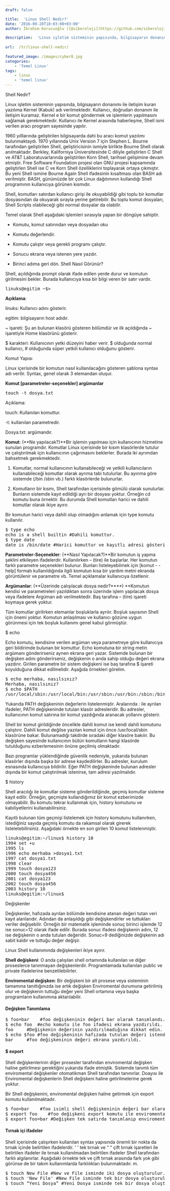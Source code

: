 ```yaml
---
draft: false

title:  'Linux Shell Nedir?'
date: '2016-09-28T18:03:00+03:00'
author: İbrahim Korucuoğlu ([@siberoloji](https://github.com/siberoloji))

description:  'Linux işletim sisteminin yapısında, bilgisayarın donanımı ile iletişim kuran yazılıma Kernel (Kabuk) adı verilmektedir. Kullanıcı, doğrudan donanım ile iletişim kuramaz. Kernel e bir komut göndermek ve işlemlerin yapılmasını sağlamak gerekmektedir. Kullanıcı ile Kernel arasında haberleşme, Shell ismi verilen aracı program sayesinde yapılır.' 
 
url:  /tr/linux-shell-nedir/
 
featured_image: /images/cyber8.jpg
categories:
    - 'Temel Linux'
tags:
    - linux
    - 'temel linux'
---
```

Shell Nedir?

Linux işletim sisteminin yapısında, bilgisayarın donanımı ile iletişim kuran yazılıma Kernel (Kabuk) adı verilmektedir. Kullanıcı, doğrudan donanım ile iletişim kuramaz. Kernel e bir komut göndermek ve işlemlerin yapılmasını sağlamak gerekmektedir. Kullanıcı ile Kernel arasında haberleşme, Shell ismi verilen aracı program sayesinde yapılır.

1960 yılllarında geliştirilen bilgisayarda dahi bu aracı komut yazılımı bulunmaktaydı. 1970 yıllarında Unix Version 7 için Stephen L. Bourne tarafından geliştirilen Shell, geliştiricisinin ismiyle birlikte Bourne Shell olarak anılmaktadır. Berkley, Kaliforniya Üniversitesinde C diliyle geliştirlen C Shell ve AT&amp;T Laboratuvarlarında geliştirilen Korn Shell, tarihsel gelişimine devam etmiştir. Free Software Foundation projesi olan GNU projesi kapsamında geliştirlen Shell ise C ve Korn Shell özelliklerini toplayarak ortaya çıkmıştır. Bu yeni Shell ismine Bourne Again Shell ifadesinin kısaltması olan BASH adı verilmiştir. BASH, günümüzde bir çok Linux dağıtımının kullandığı Shell programının kullanıcıya görünen kısmıdır.

Shell, komutları satırdan kullanıcı girişi ile okuyabildiği gibi toplu bir komutlar dosyasından da okuyarak sırayla yerine getirebilir. Bu toplu komut dosyaları, Shell Scripts olabileceği gibi normal dosyalar da olabilir.

Temel olarak Shell aşağıdaki işlemleri sırasıyla yapan bir döngüye sahiptir.
*  Komutu, komut satırından veya dosyadan oku

* Komutu değerlendir.

* Komutu çalıştır veya gerekli programı çalıştır.

* Sonucu ekrana veya istenen yere yazdır.

* Birinci adıma geri dön.
Shell Nasıl Görünür?

Shell, açıldığında prompt olarak ifade edilen yerde durur ve komutun girilmesini bekler. Burada kullanıcıya kısa bir bilgi veren bir satır vardır.
<!-- wp:preformatted -->
<pre class="wp-block-preformatted">linuks@egitim ~$></pre>
<!-- /wp:preformatted -->
**Açıklama**:

linuks: Kullanıcı adını gösterir.

egitim: bilgisayarın host adıdır.

~ işareti: Şu an bulunan klasörü gösteren bölümdür ve ilk açıldığında ~ işaretiyle Home klasörünü gösterir.

$ karakteri: Kullanıcının yetki düzeyini haber verir. $ olduğunda normal kullanıcı, # olduğunda süper yetkili kullanıcı olduğunu gösterir.

Komut Yapısı

Linux içerisinde bir komutun nasıl kullanılacağını gösteren şablona syntax adı verilir. Syntax, genel olarak 3 elemandan oluşur.

**Komut [parametreler-seçenekler] argümanlar**
<!-- wp:preformatted -->
<pre class="wp-block-preformatted">touch -t dosya.txt
</pre>
<!-- /wp:preformatted -->
Açıklama:

touch: Kullanılan komuttur.

-t: kullanılan parametredir.

Dosya.txt: argümandır.

**Komut**: (**Ne yapılacak?)**Bir işlemin yapılması için kullanıcının hizmetine sunulan programdır. Komutlar Linux içerisinde bir kısım klasörlerde tutulur ve çalıştırılmak için kullanıcının çağırmasını beklerler. Burada iki ayrımdan bahsetmek gerekmektedir.

1. Komutlar, normal kullanıcının kullanabileceği ve yetkili kullanıcıların kullanabileceği komutlar olarak ayrıma tabi tutulurlar. Bu ayırıma göre sistemde (/bin /sbin vb.) farklı klasörlerde bulunurlar.

2. Komutların bir kısmı, Shell tarafından içerisinde gömülü olarak sunulurlar. Bunların sistemde kayıt edildiği ayrı bir dosyası yoktur. Örneğin cd komutu buna örnektir. Bu durumda Shell komutları harici ve dahili komutlar olarak ikiye ayırır.

Bir komutun harici veya dahili olup olmadığını anlamak için type komutu kullanılır.
<!-- wp:preformatted -->
<pre class="wp-block-preformatted">$ type echo
echo is a shell builtin #Dahili komuttur.
$ type date
date is /bin/date #Harici komuttur ve kayıtlı adresi gösterilir.</pre>
<!-- /wp:preformatted -->
**Parametreler-Seçenekler**: (**Nasıl Yapılacak?)**Bir komutun iş yapma şeklini etkileyen ifadelerdir. Kullanılırken – (tire) ile başlarlar. Her komutun farklı parametre seçenekleri bulunur. Bunları listeleyebilmek için [komut - - help] formatı kullanıldığında ilgili komutun kısa bir yardım metni ekranda görüntülenir ve parametre vb. Temel açıklamalar kullanıcıya özetlenir.

**Argümanlar**: (**Üzerinde çalışılacak dosya nedir?****) **Komutun kendisi ve parametreleri yazıldıktan sonra üzerinde işlem yapılacak dosya veya ifadelere Argüman adı verilmektedir. Baş tarafına – (tire) işareti koymaya gerek yoktur.

Tüm komutlar girilirken elemanlar boşluklarla ayrılır. Boşluk sayısının Shell için önemi yoktur. Komutun anlaşılması ve kullanıcı gözüne uygun görünmesi için tek boşluk kullanımı genel kabul görmüştür.

$ echo

Echo komutu, kendisine verilen argüman veya parametreye göre kullanıcıya geri bildirimde bulunan bir komuttur. Echo komutuna bir string metin argümanı gönderirseniz aynen ekrana geri yazar. Sistemde bulunan bir değişken adını gönderirseniz, değişkenin o anda sahip olduğu değeri ekrana yazdırır. Girilen parametre bir sistem değişkeni ise baş tarafına $ işareti koyulduğuna dikkat edilmelidir. Aşağıda örnekleri görelim.
<!-- wp:preformatted -->
<pre class="wp-block-preformatted">$ echo merhaba, nasılsınız?
Merhaba, nasılsınız?
$ echo $PATH
/usr/local/sbin:/usr/local/bin:/usr/sbin:/usr/bin:/sbin:/bin:/usr/games:/usr/local/games</pre>
<!-- /wp:preformatted -->
Yukarıda PATH değişkeninin değerlerin listelenmiştir. Aralarında : ile ayrılan ifadeler, PATH değişkeninde tutulan klasör adresleridir. Bu adresler, kullanıcının komut satırına bir komut yazdığında aranacak yollarını gösterir.

Shell bir komut girildiğinde öncelikle dahili komut ise kendi dahili komutunu çalıştırır. Dahili komut değilse yazılan komut için önce /usr/local/sbin klasörüne bakar. Bulunamadığı takdirde sıradaki diğer klasöre bakılır. Bu değişken sayesinde kullanıcının bütün komutların hangi klasörde tutulduğunu ezberlemesinin önüne geçilmiş olmaktadır.

Bazı programlar yüklendiğinde güvenlik nedeniyle, yukarıda bulunan klasörler dışında başka bir adrese kaydedilirler. Bu adresler, kurulum esnasında kullanıcıya bildirilir. Eğer PATH değişkeninde bulunan adresler dışında bir komut çalıştırılmak istenirse, tam adresi yazılmalıdır.

$ history

Shell aracılığı ile komutlar sisteme gönderildiğinde, geçmiş komutlar sisteme kayıt edilir. Örneğin, geçmişte kullandığımız bir komut ezberimizde olmayabilir. Bu komutu tekrar kullanmak için, history komutunu ve kabiliyetlerini kullanabilirsiniz.

Kayıtlı bulunan tüm geçmişi listelemek için history komutunu kullanırken, istediğiniz sayıda geçmiş komutu da rakamsal olarak girerek listeletebilirsiniz. Aşağıdaki örnekte en son girilen 10 komut listelenmiştir.
<!-- wp:preformatted -->
<pre class="wp-block-preformatted">linuks@egitim:~/linux$ history 10 
1994 set +u
1995 ls
1996 echo merhaba >dosya1.txt
1997 cat dosya1.txt
1998 clear
1999 touch dosya123
2000 touch dosya456
2001 cat dosya123
2002 touch dosya456
2003 history 10
linuks@egitim:~/linux$</pre>
<!-- /wp:preformatted -->
Değişkenler

Değişkenler, hafızada ayrılan bölümde kendisine atanan değeri tutan veri kayıt alanlarıdır. Adından da anlaşıldığı gibi değişkendirler ve tuttukları veriler değişebilir. Örneğin bir matematik işleminde sonuç birinci işlemde 12 ise sonuc=12 olarak ifade edilir. Burada sonuc ifadesi değişkenin adını, 12 ise değişkenin o anda tutulan değeridir. Sonuc=9 dediğinizde değişkenin adı sabit kaldır ve tuttuğu değer değişir.

Linux Shell kullanımında değişkenleri ikiye ayırır.

**Shell değişkeni**: O anda çalışılan shell ortamında kullanılan ve diğer proseslerce tanınmayan değişkenlerdir. Programlamada kullanılan public ve private ifadelerine benzetilebilirler.

**Enviromental değişken**: Bir değişkeni bir alt prosese veya sisteminin tamamına tanıttığınızda ise artık değişken Enviromental durumuna getirilmiş olur ve değişkenin tuttuğu değer yeni Shell ortamına veya başka programların kullanımına aktarılabilir.
#### Değişken Tanımlama
<!-- wp:preformatted -->
<pre class="wp-block-preformatted">$ foo=bar 	#foo değişkeninin değeri bar olarak tanımlandı.
$ echo foo	#echo komutu ile foo ifadesi ekrana yazdırıldı.
foo		#Değişkenin değerinin yazdırılmadığına dikkat edin.
$ echo $foo	#foo değişkeninin hafızada tutulan değeri istendi.
bar		#foo değişkeninin değeri ekrana yazdırıldı.</pre>
<!-- /wp:preformatted -->

#### $ export

Shell değişkenlerinin diğer prosesler tarafından enviromental değişken haline getirilmesi gerektiğini yukarıda ifade etmiştik. Sistemde tanımlı tüm enviromental değişkenler otomatikman Shell tarafından tanınırlar. Doayısı ile Enviromental değişkenlerin Shell değişkeni haline getirilmelerine gerek yoktur.

Bir Shell değişkenini, enviromental değişken haline getirmek için export komutu kullanılmaktadır.
<!-- wp:preformatted -->
<pre class="wp-block-preformatted">$ foo=bar	#foo isimli shell değişkeninin değeri bar olarak tanımlandı
$ export foo	#foo değişkeni export komutu ile enviromental değişken haline getirildi.
$ export foo=bar #Değişken tek satırda tanımlanıp enviromental değişken haline getirilebilir.</pre>
<!-- /wp:preformatted -->

#### Tırnak içi ifadeler

Shell içerisinde çalışırken kullanılan syntax yapısında önemli bir nokta da tırnak içinde belirtilen ifadelerdir. ' ' tek tırnak ve “ “ çift tırnak işaretleri ile belirtilen ifadeler ile tırnak kullanılmadan belirtilen ifadeler Shell tarafından farklı algılanırlar.  Aşağıdaki örnekte tek ve çift tırnak arasında fark yok gibi görünse de bir takım kullanımlarda farklılıkları bulunmaktadır. m.
<!-- wp:preformatted -->
<pre class="wp-block-preformatted">$ touch New File #New ve File isminde iki dosya oluşturulur. 
$ touch 'New File' #New File isminde tek bir dosya oluşturulur. 
$ touch “Yeni Dosya” #Yeni Dosya isminde tek bir dosya oluşturulur.</pre>
<!-- /wp:preformatted -->